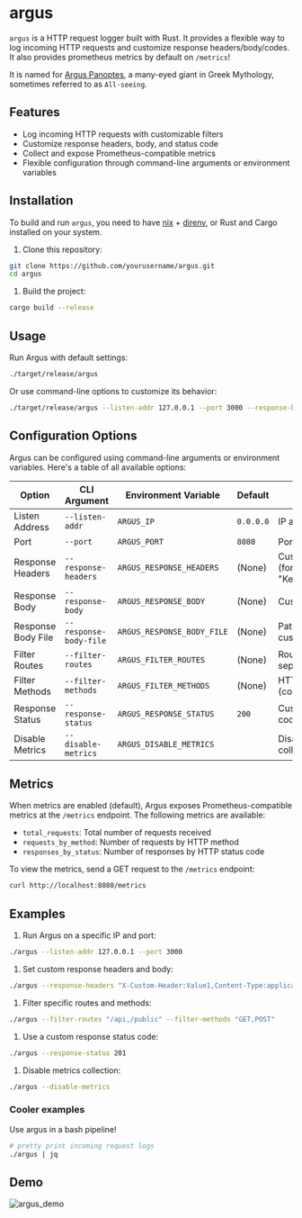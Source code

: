 # argus

`argus` is a HTTP request logger built with Rust. It provides a flexible way to log incoming HTTP requests and customize response headers/body/codes. It also provides prometheus metrics by default on `/metrics`!

It is named for [Argus Panoptes](https://en.wikipedia.org/wiki/Argus_Panoptes), a many-eyed giant in Greek Mythology, sometimes referred to as `All-seeing`.

## Features

- Log incoming HTTP requests with customizable filters
- Customize response headers, body, and status code
- Collect and expose Prometheus-compatible metrics
- Flexible configuration through command-line arguments or environment variables

## Installation

To build and run `argus`, you need to have [nix](https://nixos.org/) + [direnv](https://github.com/direnv/direnv), or Rust and Cargo installed on your system.

1. Clone this repository:

```bash
git clone https://github.com/yourusername/argus.git
cd argus
```

1. Build the project:

```bash
cargo build --release
```

## Usage

Run Argus with default settings:

```bash
./target/release/argus
```

Or use command-line options to customize its behavior:

```bash
./target/release/argus --listen-addr 127.0.0.1 --port 3000 --response-body "Custom response"
```

## Configuration Options

Argus can be configured using command-line arguments or environment variables. Here's a table of all available options:

| Option             | CLI Argument           | Environment Variable       | Default   | Description                                                 |
| ------------------ | ---------------------- | -------------------------- | --------- | ----------------------------------------------------------- |
| Listen Address     | `--listen-addr`        | `ARGUS_IP`                 | `0.0.0.0` | IP address to listen on                                     |
| Port               | `--port`               | `ARGUS_PORT`               | `8080`    | Port to listen on                                           |
| Response Headers   | `--response-headers`   | `ARGUS_RESPONSE_HEADERS`   | (None)    | Custom response headers (format: "Key1:Value1,Key2:Value2") |
| Response Body      | `--response-body`      | `ARGUS_RESPONSE_BODY`      | (None)    | Custom response body text                                   |
| Response Body File | `--response-body-file` | `ARGUS_RESPONSE_BODY_FILE` | (None)    | Path to file containing custom response body                |
| Filter Routes      | `--filter-routes`      | `ARGUS_FILTER_ROUTES`      | (None)    | Routes to filter (comma-separated)                          |
| Filter Methods     | `--filter-methods`     | `ARGUS_FILTER_METHODS`     | (None)    | HTTP methods to filter (comma-separated)                    |
| Response Status    | `--response-status`    | `ARGUS_RESPONSE_STATUS`    | `200`     | Custom response status code                                 |
| Disable Metrics    | `--disable-metrics`    | `ARGUS_DISABLE_METRICS`    |           | Disable Prometheus metrics collection                       |

## Metrics

When metrics are enabled (default), Argus exposes Prometheus-compatible metrics at the `/metrics` endpoint. The following metrics are available:

- `total_requests`: Total number of requests received
- `requests_by_method`: Number of requests by HTTP method
- `responses_by_status`: Number of responses by HTTP status code

To view the metrics, send a GET request to the `/metrics` endpoint:

```bash
curl http://localhost:8080/metrics
```

## Examples

1. Run Argus on a specific IP and port:

```bash
./argus --listen-addr 127.0.0.1 --port 3000
```

1. Set custom response headers and body:

```bash
./argus --response-headers "X-Custom-Header:Value1,Content-Type:application/json" --response-body '{"status": "ok"}'
```

1. Filter specific routes and methods:

```bash
./argus --filter-routes "/api,/public" --filter-methods "GET,POST"
```

1. Use a custom response status code:

```bash
./argus --response-status 201
```

1. Disable metrics collection:

```bash
./argus --disable-metrics
```

### Cooler examples

Use argus in a bash pipeline!

```bash
# pretty print incoming request logs
./argus | jq
```

## Demo

![argus_demo](https://cobi.dev/static/img/github/gif/argus-0.1.0.gif)
